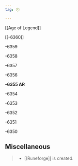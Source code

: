 ```yaml
---
tag: 🕛

---
```

[[Age of Legend]]


[[-6360]]

-6359

-6358

-6357

-6356

**-6355 AR**

-6354

-6353

-6352

-6351

-6350



## Miscellaneous

>  - [[Runeforge]] is created.






